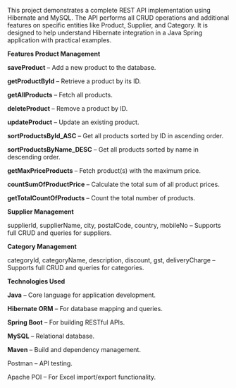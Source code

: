 This project demonstrates a complete REST API implementation using Hibernate and MySQL. The API performs all CRUD operations and additional features on specific entities like Product, Supplier, and Category. It is designed to help understand Hibernate integration in a Java Spring application with practical examples.

**Features Product Management**

**saveProduct** – Add a new product to the database.

**getProductById** – Retrieve a product by its ID.

**getAllProducts** – Fetch all products.

**deleteProduct** – Remove a product by ID.

**updateProduct** – Update an existing product.

**sortProductsById_ASC** – Get all products sorted by ID in ascending order.

**sortProductsByName_DESC** – Get all products sorted by name in descending order.

**getMaxPriceProducts** – Fetch product(s) with the maximum price.

**countSumOfProductPrice** – Calculate the total sum of all product prices.

**getTotalCountOfProducts** – Count the total number of products.

**Supplier Management**

supplierId, supplierName, city, postalCode, country, mobileNo – Supports full CRUD and queries for suppliers.

**Category Management**

categoryId, categoryName, description, discount, gst, deliveryCharge – Supports full CRUD and queries for categories.

**Technologies Used**

**Java** – Core language for application development.

**Hibernate ORM** – For database mapping and queries.

**Spring Boot** – For building RESTful APIs.

**MySQL** – Relational database.

**Maven** – Build and dependency management.

Postman – API testing.

Apache POI – For Excel import/export functionality.
